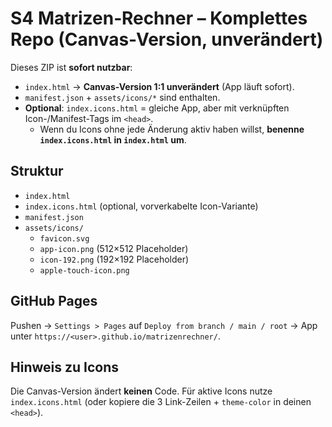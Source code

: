 # S4 Matrizen‑Rechner – Komplettes Repo (Canvas-Version, unverändert)

Dieses ZIP ist **sofort nutzbar**:
- `index.html` → **Canvas-Version 1:1 unverändert** (App läuft sofort).
- `manifest.json` + `assets/icons/*` sind enthalten.
- **Optional**: `index.icons.html` = gleiche App, aber mit verknüpften Icon-/Manifest-Tags im `<head>`.
  - Wenn du Icons ohne jede Änderung aktiv haben willst, **benenne `index.icons.html` in `index.html` um**.

## Struktur
- `index.html`
- `index.icons.html` (optional, vorverkabelte Icon-Variante)
- `manifest.json`
- `assets/icons/`
  - `favicon.svg`
  - `app-icon.png` (512×512 Placeholder)
  - `icon-192.png` (192×192 Placeholder)
  - `apple-touch-icon.png`

## GitHub Pages
Pushen → `Settings > Pages` auf `Deploy from branch / main / root` → App unter `https://<user>.github.io/matrizenrechner/`.

## Hinweis zu Icons
Die Canvas-Version ändert **keinen** Code. Für aktive Icons nutze `index.icons.html` (oder kopiere die 3 Link-Zeilen + `theme-color` in deinen `<head>`).
